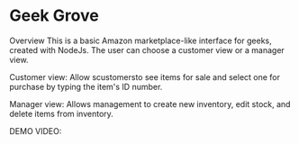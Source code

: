# Geek Grove

Overview
This is a basic Amazon marketplace-like interface for geeks, created with NodeJs. The user can choose a customer view or a manager view.

Customer view:
Allow scustomersto see items for sale and select one for purchase by typing the item's ID number.

Manager view:
Allows management to create new inventory, edit stock, and delete items from inventory.

DEMO VIDEO:
